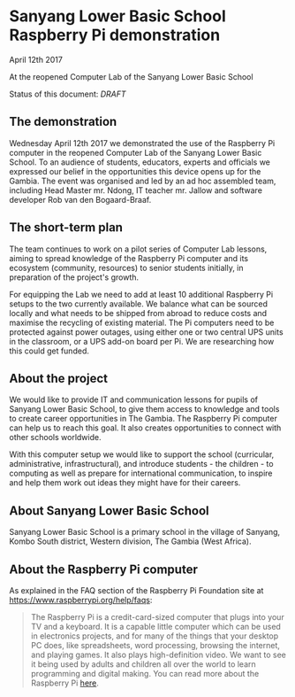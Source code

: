 # Sanyang Lower Basic School Raspberry Pi demonstration

April 12th 2017

At the reopened Computer Lab of the Sanyang Lower Basic School

Status of this document: *DRAFT*

## The demonstration

Wednesday April 12th 2017 we demonstrated the use of the Raspberry Pi computer in the reopened Computer Lab of the Sanyang
Lower Basic School. To an audience of students, educators, experts and officials we expressed our belief in the
opportunities this device opens up for the Gambia. The event was organised and led by an ad hoc assembled team,
including Head Master mr. Ndong, IT teacher mr. Jallow and software developer Rob van den Bogaard-Braaf.

## The short-term plan

The team continues to work on a pilot series of Computer Lab lessons, aiming to spread knowledge of the Raspberry Pi
computer and its ecosystem (community, resources) to senior students initially, in preparation of the project's growth.

For equipping the Lab we need to add at least 10 additional Raspberry Pi setups to the two currently available.
We balance what can be sourced locally and what needs to be shipped from abroad to reduce costs and maximise
the recycling of existing material. The Pi computers need to be protected against power outages, using either one or two
central UPS units in the classroom, or a UPS add-on board per Pi. We are researching how this could get funded.

## About the project

We would like to provide IT and communication lessons for pupils of Sanyang Lower Basic School,
to give them access to knowledge and tools to create career opportunities in The Gambia.
The Raspberry Pi computer can help us to reach this goal. It also creates opportunities to
connect with other schools worldwide.

With this computer setup we would like to support the school (curricular, administrative,
infrastructural), and introduce students - the children - to computing as well as prepare
for international communication, to inspire and help them work out ideas they might
have for their careers.

## About Sanyang Lower Basic School

Sanyang Lower Basic School is a primary school in the village of Sanyang, Kombo South district,
Western division, The Gambia (West Africa).

## About the Raspberry Pi computer

As explained in the FAQ section of the Raspberry Pi Foundation site at https://www.raspberrypi.org/help/faqs:

> The Raspberry Pi is a credit-card-sized computer that plugs into your TV and a keyboard. It is a capable little computer which can be used in electronics projects, and for many of the things that your desktop PC does, like spreadsheets, word processing, browsing the internet, and playing games. It also plays high-definition video. We want to see it being used by adults and children all over the world to learn programming and digital making. You can read more about the Raspberry Pi [here](https://www.raspberrypi.org/help/what-is-a-raspberry-pi/).
